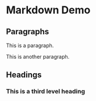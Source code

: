 # Markdown Demo

## Paragraphs

This is a paragraph.

This is another paragraph.

## Headings

### This is a third level heading

